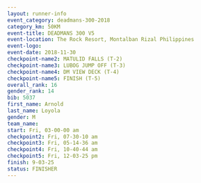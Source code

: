 ```yaml
---
layout: runner-info 
event_category: deadmans-300-2018 
category_km: 50KM 
event-title: DEADMANS 300 V5 
event-location: The Rock Resort, Montalban Rizal Philippines 
event-logo: 
event-date: 2018-11-30 
checkpoint-name2: MATULID FALLS (T-2) 
checkpoint-name3: LUBOG JUMP OFF (T-3) 
checkpoint-name4: DM VIEW DECK (T-4) 
checkpoint-name5: FINISH (T-5) 
overall_rank: 16
gender_rank: 14
bib: 5037
first_name: Arnold
last_name: Loyola
gender: M
team_name: 
start: Fri, 03-00-00 am
checkpoint2: Fri, 07-30-10 am
checkpoint3: Fri, 05-14-36 am
checkpoint4: Fri, 10-40-44 am
checkpoint5: Fri, 12-03-25 pm
finish: 9-03-25
status: FINISHER
---
```

